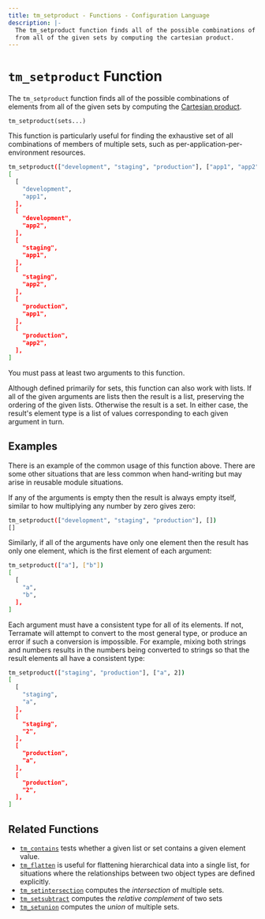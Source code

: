 ```yaml
---
title: tm_setproduct - Functions - Configuration Language
description: |-
  The tm_setproduct function finds all of the possible combinations of elements
  from all of the given sets by computing the cartesian product.
---
```


# `tm_setproduct` Function

The `tm_setproduct` function finds all of the possible combinations of elements
from all of the given sets by computing the
[Cartesian product](https://en.wikipedia.org/wiki/Cartesian_product).

```hcl
tm_setproduct(sets...)
```

This function is particularly useful for finding the exhaustive set of all
combinations of members of multiple sets, such as per-application-per-environment
resources.

```sh
tm_setproduct(["development", "staging", "production"], ["app1", "app2"])
[
  [
    "development",
    "app1",
  ],
  [
    "development",
    "app2",
  ],
  [
    "staging",
    "app1",
  ],
  [
    "staging",
    "app2",
  ],
  [
    "production",
    "app1",
  ],
  [
    "production",
    "app2",
  ],
]
```

You must pass at least two arguments to this function.

Although defined primarily for sets, this function can also work with lists.
If all of the given arguments are lists then the result is a list, preserving
the ordering of the given lists. Otherwise the result is a set. In either case,
the result's element type is a list of values corresponding to each given
argument in turn.

## Examples

There is an example of the common usage of this function above. There are some
other situations that are less common when hand-writing but may arise in
reusable module situations.

If any of the arguments is empty then the result is always empty itself,
similar to how multiplying any number by zero gives zero:

```sh
tm_setproduct(["development", "staging", "production"], [])
[]
```

Similarly, if all of the arguments have only one element then the result has
only one element, which is the first element of each argument:

```sh
tm_setproduct(["a"], ["b"])
[
  [
    "a",
    "b",
  ],
]
```

Each argument must have a consistent type for all of its elements. If not,
Terramate will attempt to convert to the most general type, or produce an
error if such a conversion is impossible. For example, mixing both strings and
numbers results in the numbers being converted to strings so that the result
elements all have a consistent type:

```sh
tm_setproduct(["staging", "production"], ["a", 2])
[
  [
    "staging",
    "a",
  ],
  [
    "staging",
    "2",
  ],
  [
    "production",
    "a",
  ],
  [
    "production",
    "2",
  ],
]
```

## Related Functions

- [`tm_contains`](./tm_contains.md) tests whether a given list or set contains
  a given element value.
- [`tm_flatten`](./tm_flatten.md) is useful for flattening hierarchical data
  into a single list, for situations where the relationships between two
  object types are defined explicitly.
- [`tm_setintersection`](./tm_setintersection.md) computes the _intersection_ of
  multiple sets.
- [`tm_setsubtract`](./tm_setsubtract.md) computes the _relative complement_ of two sets
- [`tm_setunion`](./tm_setunion.md) computes the _union_ of multiple
  sets.
